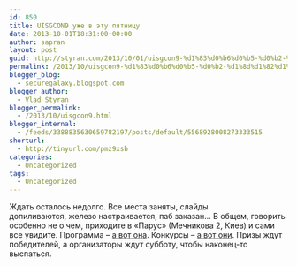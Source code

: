 ```yaml
---
id: 850
title: UISGCON9 уже в эту пятницу
date: 2013-10-01T18:31:00+00:00
author: sapran
layout: post
guid: http://styran.com/2013/10/01/uisgcon9-%d1%83%d0%b6%d0%b5-%d0%b2-%d1%8d%d1%82%d1%83-%d0%bf%d1%8f%d1%82%d0%bd%d0%b8%d1%86%d1%83/
permalink: /2013/10/uisgcon9-%d1%83%d0%b6%d0%b5-%d0%b2-%d1%8d%d1%82%d1%83-%d0%bf%d1%8f%d1%82%d0%bd%d0%b8%d1%86%d1%83/
blogger_blog:
  - securegalaxy.blogspot.com
blogger_author:
  - Vlad Styran
blogger_permalink:
  - /2013/10/uisgcon9.html
blogger_internal:
  - /feeds/3388835630659782197/posts/default/5568928008273333515
shorturl:
  - http://tinyurl.com/pmz9xsb
categories:
  - Uncategorized
tags:
  - Uncategorized
---
```

Ждать осталось недолго. Все места заняты, слайды допиливаются,&nbsp;железо настраивается, паб заказан&#8230; В общем, говорить особенно не о чем, приходите в &#171;Парус&#187; (Мечникова 2, Киев) и сами все увидите. Программа – <a href="http://uisgcon.org/9/program/" target="_blank">а вот она</a>. Конкурсы – <a href="http://uisgcon.org/9/contests/" target="_blank">а вот они</a>. Призы ждут победителей, а организаторы ждут субботу, чтобы наконец-то выспаться. 

<div>
  <div>
    <div>
    </div>
  </div>
</div>

<div class="addtoany_share_save_container addtoany_content_bottom">
  <div class="a2a_kit a2a_kit_size_32 addtoany_list a2a_target" id="wpa2a_287">
    <a class="a2a_button_facebook" href="http://www.addtoany.com/add_to/facebook?linkurl=https%3A%2F%2Fblog.styran.com%2F2013%2F10%2Fuisgcon9-%25d1%2583%25d0%25b6%25d0%25b5-%25d0%25b2-%25d1%258d%25d1%2582%25d1%2583-%25d0%25bf%25d1%258f%25d1%2582%25d0%25bd%25d0%25b8%25d1%2586%25d1%2583%2F&linkname=UISGCON9%20%D1%83%D0%B6%D0%B5%20%D0%B2%20%D1%8D%D1%82%D1%83%20%D0%BF%D1%8F%D1%82%D0%BD%D0%B8%D1%86%D1%83" title="Facebook" rel="nofollow" target="_blank"></a><a class="a2a_button_twitter" href="http://www.addtoany.com/add_to/twitter?linkurl=https%3A%2F%2Fblog.styran.com%2F2013%2F10%2Fuisgcon9-%25d1%2583%25d0%25b6%25d0%25b5-%25d0%25b2-%25d1%258d%25d1%2582%25d1%2583-%25d0%25bf%25d1%258f%25d1%2582%25d0%25bd%25d0%25b8%25d1%2586%25d1%2583%2F&linkname=UISGCON9%20%D1%83%D0%B6%D0%B5%20%D0%B2%20%D1%8D%D1%82%D1%83%20%D0%BF%D1%8F%D1%82%D0%BD%D0%B8%D1%86%D1%83" title="Twitter" rel="nofollow" target="_blank"></a><a class="a2a_button_google_plus" href="http://www.addtoany.com/add_to/google_plus?linkurl=https%3A%2F%2Fblog.styran.com%2F2013%2F10%2Fuisgcon9-%25d1%2583%25d0%25b6%25d0%25b5-%25d0%25b2-%25d1%258d%25d1%2582%25d1%2583-%25d0%25bf%25d1%258f%25d1%2582%25d0%25bd%25d0%25b8%25d1%2586%25d1%2583%2F&linkname=UISGCON9%20%D1%83%D0%B6%D0%B5%20%D0%B2%20%D1%8D%D1%82%D1%83%20%D0%BF%D1%8F%D1%82%D0%BD%D0%B8%D1%86%D1%83" title="Google+" rel="nofollow" target="_blank"></a><a class="a2a_button_linkedin" href="http://www.addtoany.com/add_to/linkedin?linkurl=https%3A%2F%2Fblog.styran.com%2F2013%2F10%2Fuisgcon9-%25d1%2583%25d0%25b6%25d0%25b5-%25d0%25b2-%25d1%258d%25d1%2582%25d1%2583-%25d0%25bf%25d1%258f%25d1%2582%25d0%25bd%25d0%25b8%25d1%2586%25d1%2583%2F&linkname=UISGCON9%20%D1%83%D0%B6%D0%B5%20%D0%B2%20%D1%8D%D1%82%D1%83%20%D0%BF%D1%8F%D1%82%D0%BD%D0%B8%D1%86%D1%83" title="LinkedIn" rel="nofollow" target="_blank"></a><a class="a2a_dd addtoany_share_save" href="https://www.addtoany.com/share"></a>
  </div>
</div>